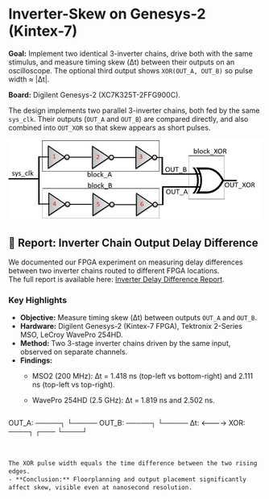 # Inverter-Skew on Genesys-2 (Kintex-7)

**Goal:** Implement two identical 3-inverter chains, drive both with the same stimulus, and measure timing skew (Δt) between their outputs on an oscilloscope. The optional third output shows `XOR(OUT_A, OUT_B)` so pulse width ≈ |Δt|.

**Board:** Digilent Genesys-2 (XC7K325T-2FFG900C).

The design implements two parallel 3-inverter chains, both fed by the same `sys_clk`. Their outputs (`OUT_A` and `OUT_B`) are compared directly, and also combined into `OUT_XOR` so that skew appears as short pulses.

![RTL schematic](pictures/inverter_skew_blocks.jpg)



## 📄 Report: Inverter Chain Output Delay Difference

We documented our FPGA experiment on measuring delay differences between two inverter chains routed to different FPGA locations.  
The full report is available here: [Inverter Delay Difference Report](docs/inverter_delay_difference_report.pdf).

### Key Highlights
- **Objective:** Measure timing skew (Δt) between outputs `OUT_A` and `OUT_B`.
- **Hardware:** Digilent Genesys-2 (Kintex-7 FPGA), Tektronix 2-Series MSO, LeCroy WavePro 254HD.
- **Method:** Two 3-stage inverter chains driven by the same input, observed on separate channels.
- **Findings:**  
  - MSO2 (200 MHz): Δt = 1.418 ns (top-left vs bottom-right) and 2.111 ns (top-left vs top-right).  
  - WavePro 254HD (2.5 GHz): Δt = 1.819 ns and 2.502 ns.

    ```text
OUT_A:    ─────┐
              └─────
OUT_B:        ─────┐
                   └─────
Δt:          <---->
XOR:     ────┐    ┌───
             └────┘

```


The XOR pulse width equals the time difference between the two rising edges.
- **Conclusion:** Floorplanning and output placement significantly affect skew, visible even at nanosecond resolution.


